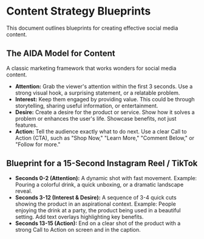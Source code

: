 # Content Strategy Blueprints

This document outlines blueprints for creating effective social media content.

## The AIDA Model for Content

A classic marketing framework that works wonders for social media content.

- **Attention:** Grab the viewer's attention within the first 3 seconds. Use a strong visual hook, a surprising statement, or a relatable problem.
- **Interest:** Keep them engaged by providing value. This could be through storytelling, sharing useful information, or entertainment.
- **Desire:** Create a desire for the product or service. Show how it solves a problem or enhances the user's life. Showcase benefits, not just features.
- **Action:** Tell the audience exactly what to do next. Use a clear Call to Action (CTA), such as "Shop Now," "Learn More," "Comment Below," or "Follow for more."

## Blueprint for a 15-Second Instagram Reel / TikTok

- **Seconds 0-2 (Attention):** A dynamic shot with fast movement. Example: Pouring a colorful drink, a quick unboxing, or a dramatic landscape reveal.
- **Seconds 3-12 (Interest & Desire):** A sequence of 3-4 quick cuts showing the product in an aspirational context. Example: People enjoying the drink at a party, the product being used in a beautiful setting. Add text overlays highlighting key benefits.
- **Seconds 13-15 (Action):** End on a clear shot of the product with a strong Call to Action on screen and in the caption.
